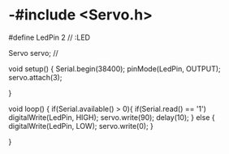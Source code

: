 # -#include <Servo.h>

#define LedPin 2  // :LED

Servo servo;  //

void setup()
{
Serial.begin(38400);
  pinMode(LedPin, OUTPUT);
  servo.attach(3);

}

void loop()
{
  if(Serial.available() > 0){
  if(Serial.read() == '1')
    digitalWrite(LedPin, HIGH);
    servo.write(90);
    delay(10);
  }
    else {
    digitalWrite(LedPin, LOW);
        servo.write(0);
    }


}
